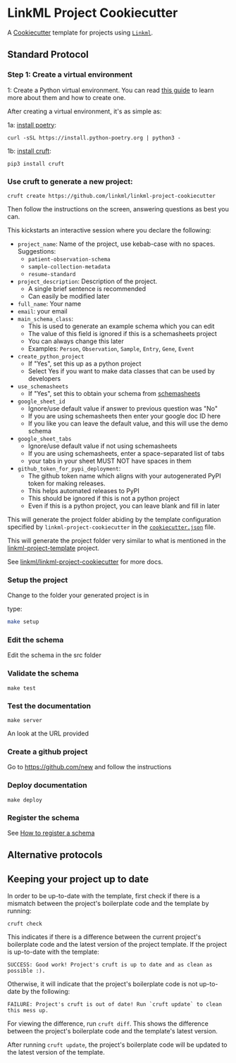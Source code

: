 # LinkML Project Cookiecutter

A [Cookiecutter](https://cookiecutter.readthedocs.io/en/stable/) template for projects using [`Linkml`](https://github.com/linkml/linkml).


## Standard Protocol

### Step 1: Create a virtual environment

1: Create a Python virtual environment. You can read [this 
guide](https://realpython.com/python-virtual-environments-a-primer/) to learn more about them and how to create one.

After creating a virtual environment, it's as simple as:

1a: [install poetry](https://python-poetry.org/docs/):

`curl -sSL https://install.python-poetry.org | python3 -`

1b: [install cruft](https://cruft.github.io/cruft/):

`pip3 install cruft`


### Use cruft to generate a new project:

`cruft create https://github.com/linkml/linkml-project-cookiecutter`

Then follow the instructions on the screen, answering questions as best you can.

This kickstarts an interactive session where you declare the following:


- `project_name`: Name of the project, use kebab-case with no spaces. Suggestions:
    - `patient-observation-schema`
    - `sample-collection-metadata`
    - `resume-standard`
- `project_description`: Description of the project.
    - A single brief sentence is recommended
    - Can easily be modified later
- `full_name`: Your name
- `email`: your email
- `main_schema_class`:
    - This is used to generate an example schema which you can edit
    - The value of this field is ignored if this is a schemasheets project
    - You can always change this later
    - Examples: `Person`, `Observation`, `Sample`, `Entry`, `Gene`, `Event`
- `create_python_project`
    - If "Yes", set this up as a python project
    - Select Yes if you want to make data classes that can be used by developers
- `use_schemasheets`
    - If "Yes", set this to obtain your schema from [schemasheets](https://linkml.io/schemasheets)
- `google_sheet_id`
    - Ignore/use default value if answer to previous question was "No"
    - If you are using schemasheets then enter your google doc ID here
    - If you like you can leave the default value, and this will use the demo schema
- `google_sheet_tabs`
    - Ignore/use default value if not using schemasheets
    - If you are using schemasheets, enter a space-separated list of tabs
    - your tabs in your sheet MUST NOT have spaces in them
- `github_token_for_pypi_deployment`:
   - The github token name which aligns with your autogenerated PyPI token for making releases.
   - This helps automated releases to PyPI
   - This should be ignored if this is not a python project
   - Even if this is a python project, you can leave blank and fill in later

This will generate the project folder abiding by the template configuration specified by `linkml-project-cookiecutter` in the [`cookiecutter.json`](https://github.com/linkml/linkml-project-cookiecutter/blob/main/cookiecutter.json) file. 

This will generate the project folder very similar to what is mentioned in the [linkml-project-template](https://github.com/linkml/linkml-project-template) project.

See [linkml/linkml-project-cookiecutter](https://github.com/linkml/linkml-project-cookiecutter) for more docs.

### Setup the project

Change to the folder your generated project is in

type:

```bash
make setup
```

### Edit the schema

Edit the schema in the src folder

### Validate the schema

`make test`

### Test the documentation

`make server`

An look at the URL provided

### Create a github project

Go to https://github.com/new and follow the instructions

### Deploy documentation

`make deploy`

### Register the schema

See [How to register a schema](../faq/contributing)

## Alternative protocols

## Keeping your project up to date

In order to be up-to-date with the template, first check if there is a mismatch between the project's boilerplate code and the template by running:

```
cruft check
```

This indicates if there is a difference between the current project's boilerplate code and the latest version of the project template. If the project is up-to-date with the template:

```
SUCCESS: Good work! Project's cruft is up to date and as clean as possible :).
```

Otherwise, it will indicate that the project's boilerplate code is not up-to-date by the following:

```
FAILURE: Project's cruft is out of date! Run `cruft update` to clean this mess up.
```

For viewing the difference, run `cruft diff`. This shows the difference between the project's boilerplate code and the template's latest version.

After running `cruft update`, the project's boilerplate code will be updated to the latest version of the template.

